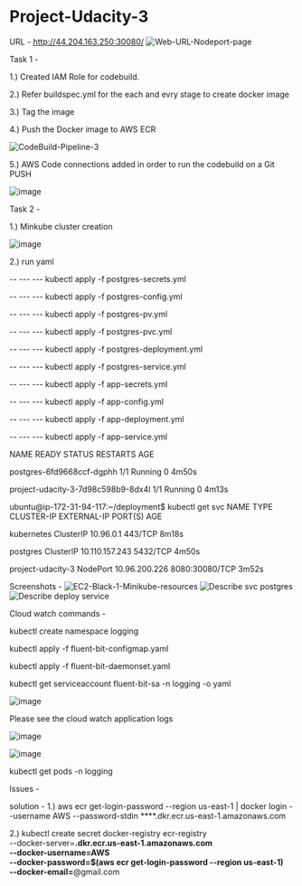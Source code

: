 # Project-Udacity-3
URL - http://44.204.163.250:30080/
![Web-URL-Nodeport-page](https://github.com/user-attachments/assets/a58346b3-b6d2-4abd-a8e8-29676ebfb811)


Task 1 - 


1.) Created IAM Role for codebuild.

2.) Refer buildspec.yml for the each and evry stage to create docker image 

3.) Tag the image 

4.) Push the Docker image to AWS ECR

![CodeBuild-Pipeline-3](https://github.com/user-attachments/assets/ee47c3c2-ada1-4766-a6e3-0eb5001f9cb2)

5.) AWS Code connections added in order to run the codebuild on a Git PUSH

![image](https://github.com/user-attachments/assets/ccf9a260-7bf9-49c9-ba80-6a263f99fc59)


Task 2 -

1.) Minkube cluster creation

![image](https://github.com/user-attachments/assets/f51c01b3-a06f-4e47-9b14-d8a8a24fc5a2)


2.) run yaml 

-- --- --- kubectl apply -f postgres-secrets.yml


-- --- --- kubectl apply -f postgres-config.yml


-- --- --- kubectl apply -f postgres-pv.yml


-- --- --- kubectl apply -f postgres-pvc.yml


-- --- --- kubectl apply -f postgres-deployment.yml

-- --- --- kubectl apply -f postgres-service.yml

-- --- --- kubectl apply -f app-secrets.yml

-- --- --- kubectl apply -f app-config.yml

-- --- --- kubectl apply -f app-deployment.yml

-- --- --- kubectl apply -f app-service.yml

NAME                                 READY   STATUS    RESTARTS   AGE

postgres-6fd9668ccf-dgphh            1/1     Running   0          4m50s

project-udacity-3-7d98c598b9-8dx4l   1/1     Running   0          4m13s

ubuntu@ip-172-31-94-117:~/deployment$ kubectl get svc
NAME                TYPE        CLUSTER-IP       EXTERNAL-IP   PORT(S)          AGE

kubernetes          ClusterIP   10.96.0.1        <none>        443/TCP          8m18s

postgres            ClusterIP   10.110.157.243   <none>        5432/TCP         4m50s

project-udacity-3   NodePort    10.96.200.226    <none>        8080:30080/TCP   3m52s

Screenshots - 
![EC2-Black-1-Minikube-resources](https://github.com/user-attachments/assets/fb627072-8d86-45be-9e6d-4d66b2f2ee29)
![Describe svc postgres](https://github.com/user-attachments/assets/991fb4b2-a297-466b-9eff-4c59f89eb51d)
![Describe deploy service](https://github.com/user-attachments/assets/d615bae8-0b8d-4436-84cc-d0e2f6951acf)


Cloud watch commands - 

kubectl create namespace logging

kubectl apply -f fluent-bit-configmap.yaml

kubectl apply -f fluent-bit-daemonset.yaml

kubectl get serviceaccount fluent-bit-sa -n logging -o yaml

![image](https://github.com/user-attachments/assets/5fdd2c7e-19a6-40b7-81f7-2d8c3ed9ab05)

Please see the cloud watch application logs 

![image](https://github.com/user-attachments/assets/ff5e4749-8d53-4267-b200-f0ad0fbcad40)


![image](https://github.com/user-attachments/assets/65b2db41-bdac-4086-9046-db0e6e279c4d)


kubectl get pods -n logging

Issues -

solution - 
1.)
aws ecr get-login-password --region us-east-1 | docker login --username AWS --password-stdin ****.dkr.ecr.us-east-1.amazonaws.com

2.) 
kubectl create secret docker-registry ecr-registry \
  --docker-server=******.dkr.ecr.us-east-1.amazonaws.com \
  --docker-username=AWS \
  --docker-password=$(aws ecr get-login-password --region us-east-1) \
  --docker-email=******@gmail.com


